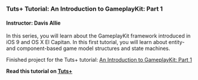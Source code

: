 ### Tuts+ Tutorial: An Introduction to GameplayKit: Part 1

#### Instructor: Davis Allie

In this series, you will learn about the GameplayKit framework introduced in iOS 9 and OS X El Capitan. In this first tutorial, you will learn about entity- and component-based game model structures and state machines.

Finished project for the Tuts+ tutorial: [An Introduction to GameplayKit: Part 1](http://code.tutsplus.com/tutorials/an-introduction-to-gameplaykit-part-1--cms-24483)

**Read this tutorial on [Tuts+](https://code.tutsplus.com)**

